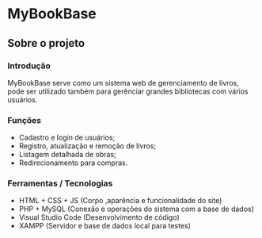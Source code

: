 <h1>MyBookBase</h1>
<h2>Sobre o projeto</h2>
<h3>Introdução</h3>
<p>MyBookBase serve como um sistema web de gerenciamento de livros, pode ser utilizado também para gerênciar grandes bibliotecas com vários usuários.</p>
<h3>Funções</h3>
<ul>
   <li>Cadastro e login de usuários;</li>
   <li>Registro, atualização e remoção de livros;</li>
   <li>Listagem detalhada de obras;</li>
   <li>Redirecionamento para compras.</li>
</ul>
<h3>Ferramentas / Tecnologias</h3>
<ul>
   <li>HTML + CSS + JS (Corpo ,aparência e funcionalidade do site)</li>
   <li>PHP + MySQL (Conexão e operações do sistema com a base de dados)</li>
   <li>Visual Studio Code (Desenvolvimento de código)</li>
   <li>XAMPP (Servidor e base de dados local para testes)</li>
</ul>
